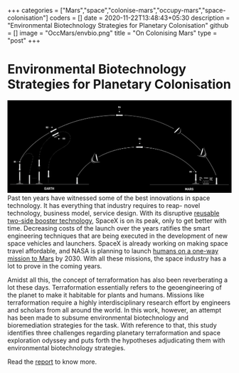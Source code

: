 +++
categories = ["Mars","space","colonise-mars","occupy-mars","space-colonisation"]
coders = []
date = 2020-11-22T13:48:43+05:30
description = "Environmental Biotechnology Strategies for Planetary Colonisation"
github = []
image = "OccMars/envbio.png"
title = "On Colonising Mars"
type = "post"
+++

# Environmental Biotechnology Strategies for Planetary Colonisation

![To Mars and Back](https://raw.githubusercontent.com/evi1haxor/evi1haxor.github.io/master/static/OccMars/TMaB.png)
Past ten years have witnessed some of the best innovations in space technology. It has everything that industry requires to reap- novel technology, business model, service design. With its disruptive [reusable two-side booster technology](https://www.popularmechanics.com/space/rockets/a16640150/falcon-heavy-launches-most-powerful-rocket-world/), SpaceX is on its peak, only to get better with time. Decreasing costs of the launch over the years ratifies the smart engineering techniques that are being executed in the development of new space vehicles and launchers. SpaceX is already working on making space travel affordable, and NASA is planning to launch [humans on a one-way mission to Mars](https://en.wikipedia.org/wiki/Human_mission_to_Mars) by 2030. With all these missions, the space industry has a lot to prove in the coming years.

Amidst all this, the concept of terraformation has also been reverberating a lot these days. Terraformation essentially refers to the geoengineering of the planet to make it habitable for plants and humans. Missions like terraformation require a highly interdisciplinary research effort by engineers and scholars from all around the world. In this work, however, an attempt has been made to subsume environmental biotechnology and bioremediation strategies for the task. With reference to that, this study identifies three challenges regarding planetary terraformation and space exploration odyssey and puts forth the hypotheses adjudicating them with environmental biotechnology strategies. 

Read the [report](https://drive.google.com/file/d/1UlJyIpz37PMxAGJWSSB38SViLVMFAbEh/view?usp=sharing) to know more.
